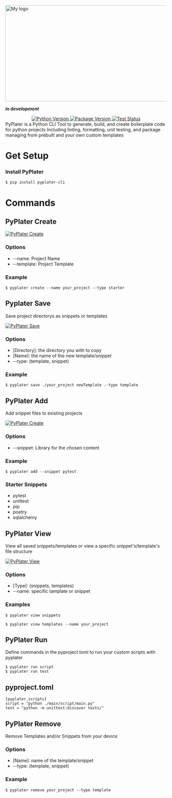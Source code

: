 <div style="display: flex; justify-content: center; align-items: center; gap: 1rem;">
<img src="https://davidrr-f.github.io/codepen-hosted-assets/pyplater-banner.svg" alt="My logo" width="900" height="300">
</div>

**_in development_**

<div align="center">
  <a href="link-to-your-repository">
    <img src="https://img.shields.io/badge/Python-v3.10%2B-brightgreen" alt="Python Version">
  </a>
  <a href="link-to-your-repository">
    <img src="https://img.shields.io/pypi/v/pyplater-cli?color=%2334D058&label=pypi%20package" alt="Package Version">
  </a>
  <a href="https://github.com/DavidRR-F/pyplater/actions/workflows/ci.yml">
    <img src="https://github.com/DavidRR-F/pyplater/workflows/CD_Pipeline/badge.svg?event=push&branch=main" alt="Test Status">
  </a>
</div>
PyPlater is a Python CLI Tool to generate, build, and create boilerplate code for python projects Including linting, formatting, unit testing, and package managing from prebuilt and your own custom templates

# Get Setup

### Install PyPlater

```
$ pip install pyplater-cli
```

# Commands

## PyPlater Create

[![PyPlater Create](https://davidrr-f.github.io/codepen-hosted-assets/pyplater/create.gif)](https://davidrr-f.github.io/codepen-hosted-assets/pyplater/create.gif)

### Options

- --name: Project Name
- --template: Project Template

### Example

```
$ pyplater create --name your_project --type starter
```

## Pyplater Save

Save project directorys as snippets or templates

[![PyPlater Save](https://davidrr-f.github.io/codepen-hosted-assets/pyplater/save.gif)](https://davidrr-f.github.io/codepen-hosted-assets/pyplater/save.gif)

### Options

- [Directory]: the directory you with to copy
- [Name]: the name of the new template/snippet
- --type: (template, snippet)

### Example

```
$ pyplater save ./your_project newTemplate --type template
```

## PyPlater Add

Add snippet files to existing projects

[![PyPlater Create](https://davidrr-f.github.io/codepen-hosted-assets/pyplater/add.gif)](https://davidrr-f.github.io/codepen-hosted-assets/pyplater/add.gif)

### Options

- --snippet: Library for the chosen content

### Example

```
$ pyplater add --snippet pytest
```

### Starter Snippets

- pytest
- unittest
- pip
- poetry
- sqlalchemy

## PyPlater View

View all saved snippets/templates or view a specific snippet's/template's file structure

[![PyPlater View](https://davidrr-f.github.io/codepen-hosted-assets/pyplater/view.gif)](https://davidrr-f.github.io/codepen-hosted-assets/pyplater/view.gif)

### Options

- [Type]: (snippets, templates)
- --name: specific tamplate or snippet

### Examples

```
$ pyplater view snippets

$ pyplater view templates --name your_project
```

## PyPlater Run

Define commands in the pyproject.toml to run your custom scripts with pyplater

```
$ pyplater run script
$ pyplater run test
```

## pyproject.toml

```
[pyplater.scripts]
script = "python ./main/script/main.py"
test = "python -m unittest:discover tests/"
```

## PyPlater Remove

Remove Templates and/or Snippets from your device

### Options

- [Name]: name of the template/snippet
- --type: (template, snippet)

### Example

```
$ pyplater remove your_project --type template
```
